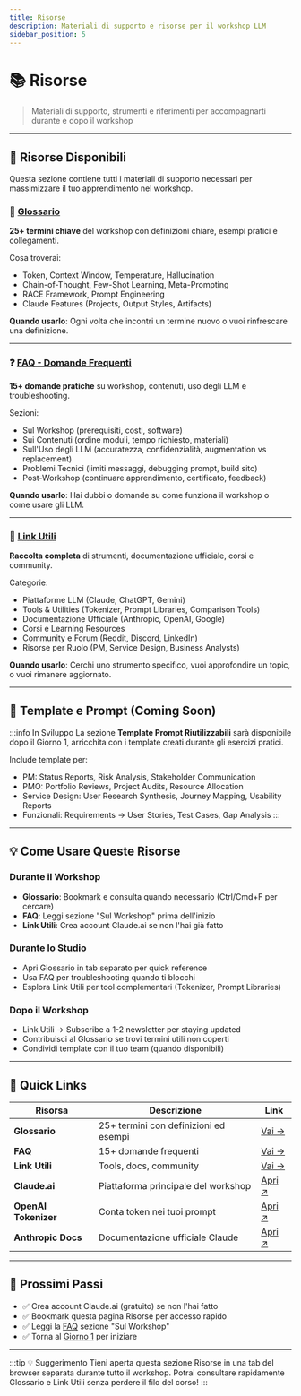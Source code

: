 ```yaml
---
title: Risorse
description: Materiali di supporto e risorse per il workshop LLM
sidebar_position: 5
---
```


# 📚 Risorse

> Materiali di supporto, strumenti e riferimenti per accompagnarti durante e dopo il workshop

---

## 🎯 Risorse Disponibili

Questa sezione contiene tutti i materiali di supporto necessari per massimizzare il tuo apprendimento nel workshop.

### 📖 [Glossario](/risorse/glossario)
**25+ termini chiave** del workshop con definizioni chiare, esempi pratici e collegamenti.

Cosa troverai:
- Token, Context Window, Temperature, Hallucination
- Chain-of-Thought, Few-Shot Learning, Meta-Prompting
- RACE Framework, Prompt Engineering
- Claude Features (Projects, Output Styles, Artifacts)

**Quando usarlo**: Ogni volta che incontri un termine nuovo o vuoi rinfrescare una definizione.

---

### ❓ [FAQ - Domande Frequenti](/risorse/faq)
**15+ domande pratiche** su workshop, contenuti, uso degli LLM e troubleshooting.

Sezioni:
- Sul Workshop (prerequisiti, costi, software)
- Sui Contenuti (ordine moduli, tempo richiesto, materiali)
- Sull'Uso degli LLM (accuratezza, confidenzialità, augmentation vs replacement)
- Problemi Tecnici (limiti messaggi, debugging prompt, build sito)
- Post-Workshop (continuare apprendimento, certificato, feedback)

**Quando usarlo**: Hai dubbi o domande su come funziona il workshop o come usare gli LLM.

---

### 🔗 [Link Utili](/risorse/link-utili)
**Raccolta completa** di strumenti, documentazione ufficiale, corsi e community.

Categorie:
- Piattaforme LLM (Claude, ChatGPT, Gemini)
- Tools & Utilities (Tokenizer, Prompt Libraries, Comparison Tools)
- Documentazione Ufficiale (Anthropic, OpenAI, Google)
- Corsi e Learning Resources
- Community e Forum (Reddit, Discord, LinkedIn)
- Risorse per Ruolo (PM, Service Design, Business Analysts)

**Quando usarlo**: Cerchi uno strumento specifico, vuoi approfondire un topic, o vuoi rimanere aggiornato.

---

## 🎯 Template e Prompt (Coming Soon)

:::info In Sviluppo
La sezione **Template Prompt Riutilizzabili** sarà disponibile dopo il Giorno 1, arricchita con i template creati durante gli esercizi pratici.

Include template per:
- PM: Status Reports, Risk Analysis, Stakeholder Communication
- PMO: Portfolio Reviews, Project Audits, Resource Allocation
- Service Design: User Research Synthesis, Journey Mapping, Usability Reports
- Funzionali: Requirements → User Stories, Test Cases, Gap Analysis
:::

---

## 💡 Come Usare Queste Risorse

### Durante il Workshop
- **Glossario**: Bookmark e consulta quando necessario (Ctrl/Cmd+F per cercare)
- **FAQ**: Leggi sezione "Sul Workshop" prima dell'inizio
- **Link Utili**: Crea account Claude.ai se non l'hai già fatto

### Durante lo Studio
- Apri Glossario in tab separato per quick reference
- Usa FAQ per troubleshooting quando ti blocchi
- Esplora Link Utili per tool complementari (Tokenizer, Prompt Libraries)

### Dopo il Workshop
- Link Utili → Subscribe a 1-2 newsletter per staying updated
- Contribuisci al Glossario se trovi termini utili non coperti
- Condividi template con il tuo team (quando disponibili)

---

## 📌 Quick Links

| Risorsa | Descrizione | Link |
|---------|-------------|------|
| **Glossario** | 25+ termini con definizioni ed esempi | [Vai →](/risorse/glossario) |
| **FAQ** | 15+ domande frequenti | [Vai →](/risorse/faq) |
| **Link Utili** | Tools, docs, community | [Vai →](/risorse/link-utili) |
| **Claude.ai** | Piattaforma principale del workshop | [Apri ↗](https://claude.ai) |
| **OpenAI Tokenizer** | Conta token nei tuoi prompt | [Apri ↗](https://platform.openai.com/tokenizer) |
| **Anthropic Docs** | Documentazione ufficiale Claude | [Apri ↗](https://docs.anthropic.com) |

---

## 🚀 Prossimi Passi

- ✅ Crea account Claude.ai (gratuito) se non l'hai fatto
- ✅ Bookmark questa pagina Risorse per accesso rapido
- ✅ Leggi la [FAQ](/risorse/faq) sezione "Sul Workshop"
- ✅ Torna al [Giorno 1](/giorno-1-foundations) per iniziare

---

:::tip 💡 Suggerimento
Tieni aperta questa sezione Risorse in una tab del browser separata durante tutto il workshop. Potrai consultare rapidamente Glossario e Link Utili senza perdere il filo del corso!
:::
